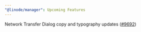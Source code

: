 ```yaml
---
"@linode/manager": Upcoming Features
---
```


Network Transfer Dialog copy and typography updates ([#9692](https://github.com/linode/manager/pull/9692))

